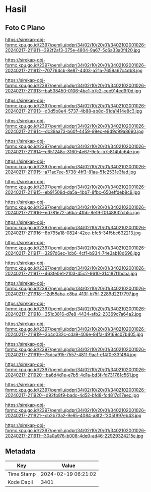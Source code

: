 # Hasil

## Foto C Plano

https://sirekap-obj-formc.kpu.go.id/2397/pemilu/pdpr/34/02/10/20/01/3402102001026-20240217-211911--392f2af3-375e-4804-9a67-5c6a33a0f420.jpg

https://sirekap-obj-formc.kpu.go.id/2397/pemilu/pdpr/34/02/10/20/01/3402102001026-20240217-211912--707764cb-8e87-4403-a21a-7659a67c4db8.jpg

https://sirekap-obj-formc.kpu.go.id/2397/pemilu/pdpr/34/02/10/20/01/3402102001026-20240217-211913--ba538450-0106-4bc1-b7c2-cee914ed9f0d.jpg

https://sirekap-obj-formc.kpu.go.id/2397/pemilu/pdpr/34/02/10/20/01/3402102001026-20240217-211913--d0d5b8e4-5737-4b88-ab8d-61da1414e8c3.jpg

https://sirekap-obj-formc.kpu.go.id/2397/pemilu/pdpr/34/02/10/20/01/3402102001026-20240217-211914--dc39aa73-b60f-4459-99ec-e9d9c99a8690.jpg

https://sirekap-obj-formc.kpu.go.id/2397/pemilu/pdpr/34/02/10/20/01/3402102001026-20240217-211914--c651248c-3160-4e67-9efc-b7c814bfc64e.jpg

https://sirekap-obj-formc.kpu.go.id/2397/pemilu/pdpr/34/02/10/20/01/3402102001026-20240217-211915--a71ac7ee-5738-4ff3-81aa-51c2531e3fad.jpg

https://sirekap-obj-formc.kpu.go.id/2397/pemilu/pdpr/34/02/10/20/01/3402102001026-20240217-211915--eb91509d-da5a-4bb7-8fbc-650effdeb8c9.jpg

https://sirekap-obj-formc.kpu.go.id/2397/pemilu/pdpr/34/02/10/20/01/3402102001026-20240217-211916--ed781e72-a6ba-41bb-8e19-f0148832cb5c.jpg

https://sirekap-obj-formc.kpu.go.id/2397/pemilu/pdpr/34/02/10/20/01/3402102001026-20240217-211916--8b795a18-0824-42ee-bfc5-34f5bc632213.jpg

https://sirekap-obj-formc.kpu.go.id/2397/pemilu/pdpr/34/02/10/20/01/3402102001026-20240217-211917--3297d6ec-1cb6-4cf1-b934-74e3ab18d696.jpg

https://sirekap-obj-formc.kpu.go.id/2397/pemilu/pdpr/34/02/10/20/01/3402102001026-20240217-211917--463fe0e1-2103-45c2-9610-314187f1bcba.jpg

https://sirekap-obj-formc.kpu.go.id/2397/pemilu/pdpr/34/02/10/20/01/3402102001026-20240217-211918--12d58aba-c8ba-413f-b75f-2289d2217797.jpg

https://sirekap-obj-formc.kpu.go.id/2397/pemilu/pdpr/34/02/10/20/01/3402102001026-20240217-211918--351c3816-d7e8-4434-afb2-23369c7a64a2.jpg

https://sirekap-obj-formc.kpu.go.id/2397/pemilu/pdpr/34/02/10/20/01/3402102001026-20240217-211919--3b4c032c-cda9-406e-94fa-49169c07b405.jpg

https://sirekap-obj-formc.kpu.go.id/2397/pemilu/pdpr/34/02/10/20/01/3402102001026-20240217-211919--75dca915-7557-481f-9aaf-e14f0e33f484.jpg

https://sirekap-obj-formc.kpu.go.id/2397/pemilu/pdpr/34/02/10/20/01/3402102001026-20240217-211920--ba6d4d1e-e7b5-4d1a-bd3f-fd731761c561.jpg

https://sirekap-obj-formc.kpu.go.id/2397/pemilu/pdpr/34/02/10/20/01/3402102001026-20240217-211920--d92fb8f9-badc-4d52-bfd8-fc4817d17eec.jpg

https://sirekap-obj-formc.kpu.go.id/2397/pemilu/pdpr/34/02/10/20/01/3402102001026-20240217-211921--cb2b73a2-9e65-4084-a8f2-f305f997eb43.jpg

https://sirekap-obj-formc.kpu.go.id/2397/pemilu/pdpr/34/02/10/20/01/3402102001026-20240217-211911--30a0a976-b008-4de0-ad46-22929324215e.jpg


## Metadata

| Key        | Value               |
| ---------- | ------------------- |
| Time Stamp | 2024-02-19 06:21:02 |
| Kode Dapil | 3401                |



